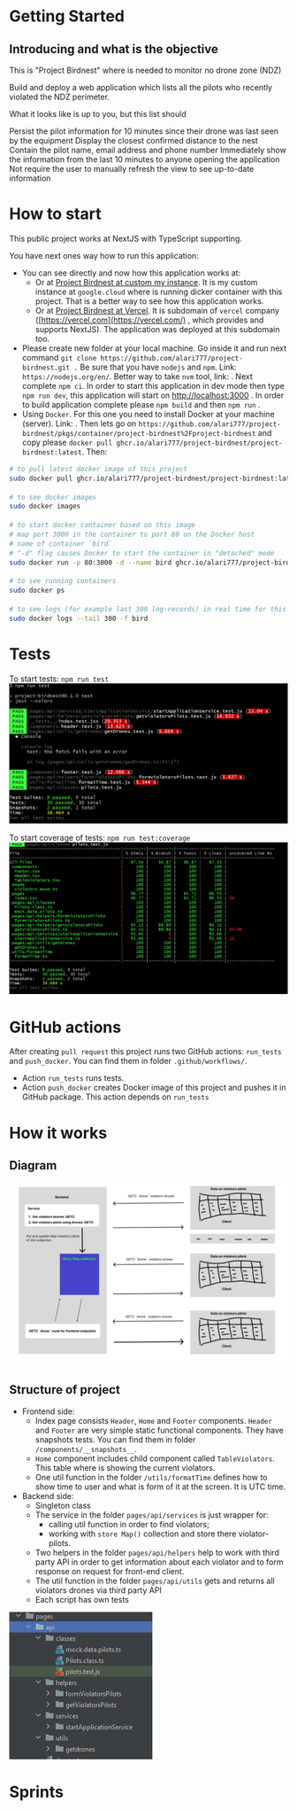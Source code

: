 # Getting Started

## Introducing and what is the objective

This is "Project Birdnest" where is needed to monitor no drone zone (NDZ) 

Build and deploy a web application which lists all the pilots who recently violated the NDZ perimeter.

What it looks like is up to you, but this list should

Persist the pilot information for 10 minutes since their drone was last seen by the equipment
Display the closest confirmed distance to the nest
Contain the pilot name, email address and phone number
Immediately show the information from the last 10 minutes to anyone opening the application
Not require the user to manually refresh the view to see up-to-date information


# How to start

This public project works at NextJS with TypeScript supporting.

You have next ones way how to run this application:
- You can see directly and now how this application works at: 
  - Or at [Project Birdnest at custom my instance](http://34.23.45.250/). It is my custom instance at `google.cloud` where is running dicker container with this project. That is a better way to see how this application works.
  - Or at [Project Birdnest at Vercel](https://project-birdnest.vercel.app/). It is subdomain of `vercel` company ([https://vercel.com](https://vercel.com/) , which provides and supports NextJS). The application was deployed at this subdomain too.
- Please create new folder at your local machine. Go inside it and run next command `git clone https://github.com/alari777/project-birdnest.git .`
Be sure that you have `nodejs` and `npm`. Link: `https://nodejs.org/en/`. Better way to take `nvm` tool, link: . 
Next complete `npm ci`. In order to start this application in dev mode then type `npm run dev`, this application will start
on [http://localhost:3000](http://localhost:3000) . In order to build application complete please `npm build` and then `npm run` .
- Using `Docker`. For this one you need to install Docker at your machine (server). Link: . Then lets go on `https://github.com/alari777/project-birdnest/pkgs/container/project-birdnest%2Fproject-birdnest` and copy please 
`docker pull ghcr.io/alari777/project-birdnest/project-birdnest:latest`. Then:
```bash
# to pull latest docker image of this project
sudo docker pull ghcr.io/alari777/project-birdnest/project-birdnest:latest

# to see docker images
sudo docker images

# to start docker container based on this image 
# map port 3000 in the container to port 80 on the Docker host
# name of container `bird`
# "-d" flag causes Docker to start the container in "detached" mode
sudo docker run -p 80:3000 -d --name bird ghcr.io/alari777/project-birdnest/project-birdnest:latest

# to see running containers
sudo docker ps

# to see logs (for example last 300 log-records) in real time for this container called `bird`
sudo docker logs --tail 300 -f bird
```

# Tests
To start tests: `npm run test`
![completed tests](./screenshots/readme/tests/tests.PNG)

To start coverage of tests: `npm run test:coverage`
![tests coverage](./screenshots/readme/tests/tests-coverage.PNG)

# GitHub actions
After creating `pull request` this project runs two GitHub actions: `run_tests` and `push_docker`.
You can find them in folder `.github/workflows/`.

- Action `run_tests` runs tests.
- Action `push_docker` creates Docker image of this project and pushes it in GitHub package.
This action depends on `run_tests`

# How it works

## Diagram
![figma diagram variant #1](./screenshots/readme/diagram/figma-diagram-1.png)

## Structure of project
- Frontend side:
  - Index page consists `Header`, `Home` and `Footer` components. 
  `Header` and `Footer` are very simple static functional components.
  They have snapshots tests. You can find them in folder `/components/__snapshots__`.
  - `Home` component includes child component called `TableViolators`. 
  This table where is showing the current violators.
  - One util function in the folder `/utils/formatTime` defines how to show time to user and what is form of it at the screen.
  It is UTC time.
- Backend side:
  - Singleton class
  - The service in the folder `pages/api/services` is just wrapper for:
    - calling util function in order to find violators; 
    - working with `store Map()` collection and store there violator-pilots.
  - Two helpers in the folder `pages/api/helpers` help to work
  with third party API in order to get information about each violator and to form response on request for front-end client. 
  - The util function in the folder `pages/api/utils` gets and returns 
  all violators drones via third party API
  - Each script has own tests

![backend side](./screenshots/readme/structure-of-project/backend-side.PNG)

# Sprints
